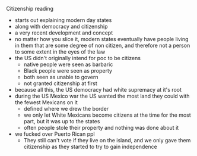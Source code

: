 Citizenship reading
- starts out explaining modern day states
- along with democracy and citizenship
- a very recent development and concept
- no matter how you slice it, modern states eventually have people living in them that are some degree of non citizen, and therefore not a person to some extent in the eyes of the law
- the US didn't originally intend for poc to be citizens
  - native people were seen as barbaric
  - Black people were seen as property
  - both seen as unable to govern
  - not granted citizenship at first
- because all this, the US democracy had white supremacy at it's root
- during the US Mexico war the US wanted the most land they could with the fewest Mexicans on it
  - defined where we drew the border
  - we only let White Mexicans become citizens at the time for the most part, but it was up to the states
  - often people stole their property and nothing was done about it
- we fucked over Puerto Rican ppl
  - They still can't vote if they live on the island, and we only gave them citizenship as they started to try to gain independence
